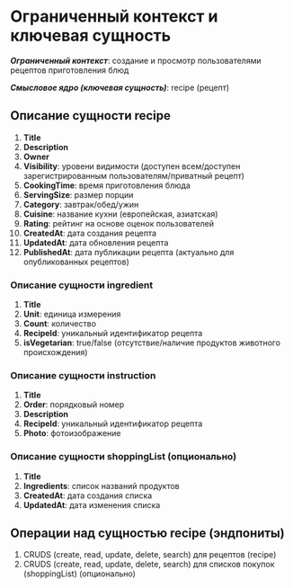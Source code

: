 # Ограниченный контекст и ключевая сущность

   _**Ограниченный контекст**_: создание и просмотр пользователями рецептов приготовления блюд

   _**Смысловое ядро (ключевая сущность)**_: recipe (рецепт)

## Описание сущности recipe

1. **Title**
2. **Description**
3. **Owner**
4. **Visibility**: уровени видимости (доступен всем/доступен зарегистрированным пользователям/приватный рецепт)
5. **CookingTime**: время приготовления блюда
6. **ServingSize**: размер порции
7. **Category**: завтрак/обед/ужин
8. **Cuisine**: название кухни (европейская, азиатская)
9. **Rating**: рейтинг на основе оценок пользователей
10. **CreatedAt**: дата создания рецепта
11. **UpdatedAt**: дата обновления рецепта
12. **PublishedAt**: дата публикации рецепта (актуально для опубликованных рецептов)

### Описание сущности ingredient
1. **Title**
2. **Unit**: единица измерения
3. **Count**: количество
4. **RecipeId**: уникальный идентификатор рецепта
5. **isVegetarian**: true/false (отсутствие/наличие продуктов животного происхождения)

### Описание сущности instruction
1. **Title**
2. **Order**: порядковый номер
3. **Description**
4. **RecipeId**: уникальный идентификатор рецепта
5. **Photo**: фотоизображение

### Описание сущности shoppingList (опционально)
1. **Title**
2. **Ingredients**: список названий продуктов
3. **CreatedAt**: дата создания списка
4. **UpdatedAt**: дата изменения списка

## Операции над сущностью recipe (эндпониты)

1. CRUDS (create, read, update, delete, search) для рецептов (recipe)
2. CRUDS (create, read, update, delete, search) для списков покупок (shoppingList) (опционально)
